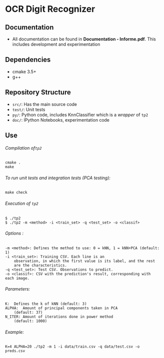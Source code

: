 # OCR Digit Recognizer

## Documentation
* All documentation can be found in **Documentation - Informe.pdf**. This includes development and experimentation


## Dependencies

* cmake 3.5+
* g++

## Repository Structure

* `src/`:  Has the main source code
* `test/`: Unit tests
* `py/`: Python code, includes KnnClassifier which is a *wrapper* of `tp2`
* `doc/`: IPython Notebooks, experimentation code

## Use

###### Compilation of`tp2`

```
cmake .
make
```

###### To run unit tests and integration tests (PCA testing):

```
make check
```
###### Execution of `tp2`
```
$ ./tp2 
$ ./tp2 -m <method> -i <train_set> -q <test_set> -o <classif>
```
###### Options :
	-m <method>: Defines the method to use: 0 = kNN, 1 = kNN+PCA (default: 1)
	-i <train_set>: Training CSV. Each line is an
	    observation, in which the first value is its label, and the rest
	    are the characteristics.
	-q <test_set>: Test CSV. Observations to predict.
	-o <classif>: CSV with the prediction's result, corresponding with each image.

###### Parameters:
	K:	Defines the k of kNN (default: 3)
	ALPHA:	Amount of principal components taken in PCA
		(default: 37)
	N_ITER:	Amount of iterations done in power method
		(default: 1000)

###### Example:
	K=4 ALPHA=20 ./tp2 -m 1 -i data/train.csv -q data/test.csv -o preds.csv

